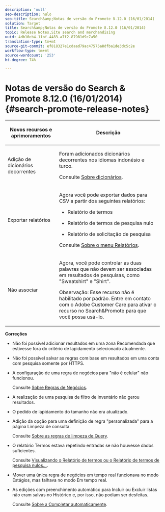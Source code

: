 ```yaml
---
description: 'null'
seo-description: nulo
seo-title: Search&amp;Notas de versão do Promote 8.12.0 (16/01/2014)
solution: Target
title: Search&amp;Notas de versão do Promote 8.12.0 (16/01/2014)
topic: Release Notes,Site search and merchandising
uuid: 4db10eb4-11bf-4483-a7f2-87981d9c7a50
translation-type: tm+mt
source-git-commit: ef818327e1cdaad79ac47575a8dfba1de3dc5c2e
workflow-type: tm+mt
source-wordcount: '253'
ht-degree: 74%

---
```



# Notas de versão do Search &amp; Promote 8.12.0 (16/01/2014){#search-promote-release-notes}

<table> 
 <thead> 
  <tr> 
   <th colname="col1" class="entry"> <p>Novos recursos e aprimoramentos </p> </th> 
   <th colname="col2" class="entry"> <p>Descrição </p> </th> 
  </tr> 
 </thead>
 <tbody> 
  <tr> 
   <td colname="col1"> <p>Adição de dicionários decorrentes </p> </td> 
   <td colname="col2"> <p> </p> <p> Foram adicionados dicionários decorrentes nos idiomas indonésio e turco. </p> <p>Consulte <a href="../c-about-linguistics-menu/c-about-dictionaries.md#concept_B8028B71EC8144669614C64578EDB034" format="dita" scope="local"> Sobre dicionários</a>. </p> </td> 
  </tr> 
  <tr> 
   <td colname="col1"> <p>Exportar relatórios </p> </td> 
   <td colname="col2"> <p> 
     <!--3683368-->Agora você pode exportar dados para CSV a partir dos seguintes relatórios: 
     <ul id="ul_93B619DBB3444F64BD6D7F9E969AB1E1"> 
      <li id="li_96DDE1A196834845A0FA319903C5934B"> <p>Relatório de termos </p> </li> 
      <li id="li_4F1A19DE98C84F8CAD963EEA2B38ED7A"> <p>Relatório de termos de pesquisa nulo </p> </li> 
      <li id="li_A7716C62C4D44CD69D411C3FEE246D96"> <p>Relatório de solicitação de pesquisa </p> </li> 
     </ul> </p> <p>Consulte <a href="../c-about-reports-menu/c-about-reports-menu.md#concept_5F901459C7AB461BAB30B305957EB00C" format="dita" scope="local"> Sobre o menu Relatórios</a>. </p> </td> 
  </tr> 
  <tr> 
   <td colname="col1"> <p>Não associar </p> </td> 
   <td colname="col2"> <p>Agora, você pode controlar as duas palavras que não devem ser associadas em resultados de pesquisas, como "Sweatshirt" e "Shirt". </p> <p> <p>Observação: Esse recurso não é habilitado por padrão. Entre em contato com o Adobe Customer Care para ativar o recurso no Search&amp;Promote para que você possa usá-lo. </p> </p> </td> 
  </tr> 
 </tbody> 
</table>

**Correções**

* Não foi possível adicionar resultados em uma zona Recomendada que estivesse fora do critério de lapidamento selecionado atualmente.
* Não foi possível salvar as regras com base em resultados em uma conta com pesquisa somente por HTTPS.
* A configuração de uma regra de negócios para &quot;não é celular&quot; não funcionou.

   Consulte [Sobre Regras de Negócios](../c-about-rules-menu/c-about-business-rules.md#concept_2A93D76216754D3D8412CDEA00BD26BD).

* A realização de uma pesquisa de filtro de inventário não gerou resultados.
* O pedido de lapidamento do tamanho não era atualizado.
* Adição da opção para uma definição de regra &quot;personalizada&quot; para a página Limpeza de consulta.

   Consulte [Sobre as regras de limpeza de Query](../c-about-rules-menu/c-about-query-cleaning-rules.md#concept_17F3CDDC3C8A4128AF092A82B777B86C).

* O relatório Termos estava repetindo entradas se não houvesse dados suficientes.

   Consulte [Visualizando o Relatório de termos ou o Relatório de termos de pesquisa nulos...](../c-about-reports-menu/c-about-reports-menu.md#task_53B7ED1582DD4B0E8376546A7AFC789A).

* Mover uma única regra de negócios em tempo real funcionava no modo Estágios, mas falhava no modo Em tempo real.
* As edições com preenchimento automático para Incluir ou Excluir listas não eram salvas no Histórico e, por isso, não podiam ser desfeitas.

   Consulte [Sobre a Completar automaticamente](../c-about-auto-complete.md#concept_093A9CD754864BA79B456FE4BEB64578).

